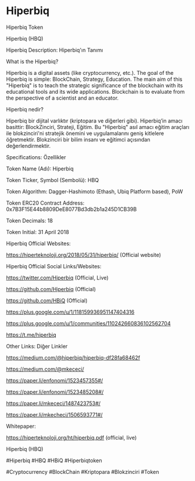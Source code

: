 # Hiperbiq
Hiperbiq Token

Hiperbiq (HBQ)

Hiperbiq Description: Hiperbiq'ın Tanımı

What is the Hiperbiq?

Hiperbiq is a digital assets (like cryptocurrency, etc.). The goal of the Hiperbiq is simple: BlockChain, Strategy, Education. The main aim of this "Hiperbiq" is to teach the strategic significance of the blockchain with its educational tools and its wide applications. Blockchain is to evaluate from the perspective of a scientist and an educator.

Hiperbiq nedir?

Hiperbiq bir dijital varlıktır (kriptopara ve diğerleri gibi). Hiperbiq’in amacı basittir: BlockZinciri, Strateji, Eğitim. Bu "Hiperbiq" asıl amacı eğitim araçları ile blokzinciri'ni stratejik önemini ve uygulamalarını geniş kitlelere öğretmektir. Blokzinciri bir bilim insanı ve eğitimci açısından değerlendirmektir.

Specifications: Özellikler

Token Name (Adı): Hiperbiq

Token Ticker, Symbol (Sembolü): HBQ

Token Algorithm: Dagger-Hashimoto (Ethash, Ubiq Platform based), PoW

Token ERC20 Contract Address: 0x7B3F15E44b8809DeE8077Bd3db2b1a245D1CB39B

Token Decimals: 18

Token Initial: 31 April 2018

Hiperbiq Official Websites:

https://hiperteknoloji.org/2018/05/31/hiperbiq/ (Official website)



Hiperbiq Official Social Links/Websites:

https://twitter.com/Hiperbiq (Official, Live)

https://github.com/Hiperbiq (Official)

https://github.com/HBiQ (Official)

https://plus.google.com/u/1/118159936951147404316

https://plus.google.com/u/1/communities/110242660836102562704

https://t.me/hiperbiq




Other Links: Diğer Linkler

https://medium.com/@hiperbiq/hiperbiq-df28fa68462f

https://medium.com/@mkececi/



https://paper.li/enfonomi/1523457355#/

https://paper.li/enfonomi/1523485208#/

https://paper.li/mkececi/1487423753#/

https://paper.li/mkecheci/1506593771#/

Whitepaper:

https://hiperteknoloji.org/ht/hiperbiq.pdf (official, live)



Hiperbiq (HBQ)

#Hiperbiq #HBQ #HBiQ #Hiperbiqtoken

#Cryptocurrency #BlockChain #Kriptopara #Blokzinciri #Token
